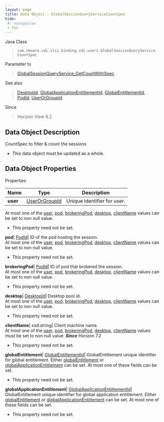 ```yaml
---
layout: page
title: Data Object - GlobalSessionQueryServiceCountSpec
hide:
 #- navigation
 - toc
---
```






Java Class  
> `com.vmware.vdi.vlsi.binding.vdi.users.GlobalSessionQueryService.CountSpec`

Parameter to  
> [GlobalSessionQueryService_GetCountWithSpec](vdi.users.GlobalSessionQueryService.md#getCountWithSpec)

See also  
> [DesktopId](vdi.entity.DesktopId.md), [GlobalApplicationEntitlementId](vdi.entity.GlobalApplicationEntitlementId.md), [GlobalEntitlementId](vdi.entity.GlobalEntitlementId.md), [PodId](vdi.entity.PodId.md), [UserOrGroupId](vdi.entity.UserOrGroupId.md)

Since  
> Horizon View 6.2


## Data Object Description 

CountSpec to filter & count the sessions 

  * This data object must be updated as a whole.



## Data Object Properties

Properties

Name |  Type |  Description   
---|---|---  
**user**| [UserOrGroupId](vdi.entity.UserOrGroupId.md)|  Unique identifier for user.  
At most one of the [user](vdi.users.GlobalSessionQueryService.CountSpec.md#user), [pod](vdi.users.GlobalSessionQueryService.CountSpec.md#pod), [brokeringPod](vdi.users.GlobalSessionQueryService.CountSpec.md#brokeringPod), [desktop](vdi.users.GlobalSessionQueryService.CountSpec.md#desktop), [clientName](vdi.users.GlobalSessionQueryService.CountSpec.md#clientName) values can be set to non null value.   


* This property need not be set.

  
**pod**| [PodId](vdi.entity.PodId.md)|  ID of the pod hosting the session.  
At most one of the [user](vdi.users.GlobalSessionQueryService.CountSpec.md#user), [pod](vdi.users.GlobalSessionQueryService.CountSpec.md#pod), [brokeringPod](vdi.users.GlobalSessionQueryService.CountSpec.md#brokeringPod), [desktop](vdi.users.GlobalSessionQueryService.CountSpec.md#desktop), [clientName](vdi.users.GlobalSessionQueryService.CountSpec.md#clientName) values can be set to non null value.   


* This property need not be set.

  
**brokeringPod**| [PodId](vdi.entity.PodId.md)|  ID of pod that brokered the session.  
At most one of the [user](vdi.users.GlobalSessionQueryService.CountSpec.md#user), [pod](vdi.users.GlobalSessionQueryService.CountSpec.md#pod), [brokeringPod](vdi.users.GlobalSessionQueryService.CountSpec.md#brokeringPod), [desktop](vdi.users.GlobalSessionQueryService.CountSpec.md#desktop), [clientName](vdi.users.GlobalSessionQueryService.CountSpec.md#clientName) values can be set to non null value.   


* This property need not be set.

  
**desktop**| [DesktopId](vdi.entity.DesktopId.md)|  Desktop pool id.  
At most one of the [user](vdi.users.GlobalSessionQueryService.CountSpec.md#user), [pod](vdi.users.GlobalSessionQueryService.CountSpec.md#pod), [brokeringPod](vdi.users.GlobalSessionQueryService.CountSpec.md#brokeringPod), [desktop](vdi.users.GlobalSessionQueryService.CountSpec.md#desktop), [clientName](vdi.users.GlobalSessionQueryService.CountSpec.md#clientName) values can be set to non null value.   


* This property need not be set.

  
**clientName**|  xsd:string|  Client machine name.  
At most one of the [user](vdi.users.GlobalSessionQueryService.CountSpec.md#user), [pod](vdi.users.GlobalSessionQueryService.CountSpec.md#pod), [brokeringPod](vdi.users.GlobalSessionQueryService.CountSpec.md#brokeringPod), [desktop](vdi.users.GlobalSessionQueryService.CountSpec.md#desktop), [clientName](vdi.users.GlobalSessionQueryService.CountSpec.md#clientName) values must be set to non null value.  **_Since_** Horizon 7.2  


* This property need not be set.

  
**globalEntitlement**| [GlobalEntitlementId](vdi.entity.GlobalEntitlementId.md)|  GlobalEntitlement unique identifier for global entitlement. Either [globalEntitlement](vdi.users.GlobalSessionQueryService.CountSpec.md#globalEntitlement) or [globalApplicationEntitlement](vdi.users.GlobalSessionQueryService.CountSpec.md#globalApplicationEntitlement) can be set. At most one of these fields can be set.   


* This property need not be set.

  
**globalApplicationEntitlement**| [GlobalApplicationEntitlementId](vdi.entity.GlobalApplicationEntitlementId.md)|  GlobalEntitlement unique identifier for global application entitlement. Either [globalEntitlement](vdi.users.GlobalSessionQueryService.CountSpec.md#globalEntitlement) or [globalApplicationEntitlement](vdi.users.GlobalSessionQueryService.CountSpec.md#globalApplicationEntitlement) can be set. At most one of these fields can be set.   


* This property need not be set.

  
  
  

  
  
